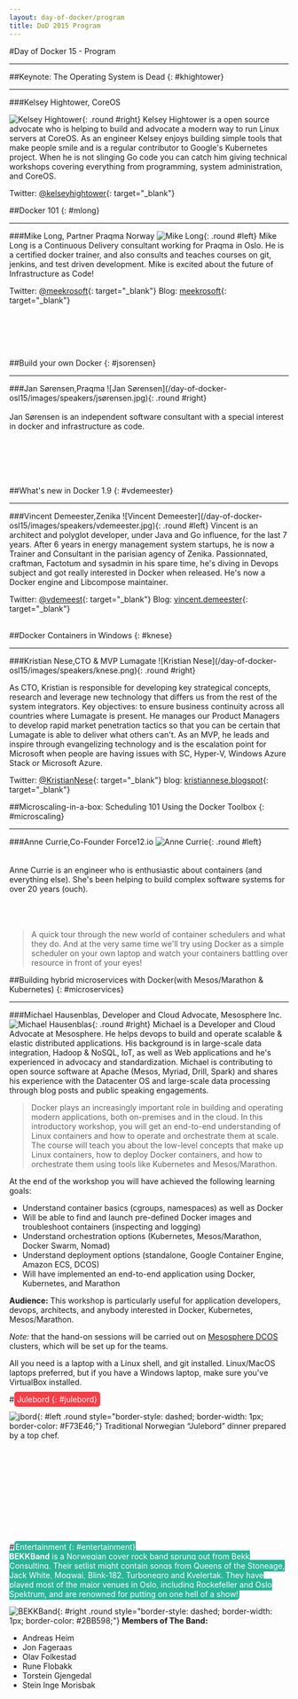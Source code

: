 ```yaml
---
layout: day-of-docker/program
title: DoD 2015 Program
---
```

#Day of Docker 15 - Program
<hr>

##Keynote: The Operating System is Dead
{: #khightower}
<hr>
###Kelsey Hightower, CoreOS

![Kelsey Hightower](/day-of-docker-osl15/images/speakers/khightower.png){: .round #right}
Kelsey Hightower is a open source advocate who is helping to build and advocate a modern way to run Linux servers at CoreOS. As an engineer Kelsey enjoys building simple tools that make people smile and is a regular contributor to Google's Kubernetes project. When he is not slinging Go code you can catch him giving technical workshops covering everything from programming, system administration, and CoreOS.

Twitter: [@kelseyhightower](https://twitter.com/kelseyhightower){: target="\_blank"}

##Docker 101
{: #mlong}
<hr>

###Mike Long, Partner Praqma Norway
![Mike Long](/day-of-docker-osl15/images/speakers/mlong.jpg){: .round #left} Mike Long is a Continuous Delivery consultant working for Praqma in Oslo.  He is a certified docker trainer, and also consults and teaches courses on git, jenkins, and test driven development.  Mike is excited about the future of Infrastructure as Code!

Twitter: [@meekrosoft](https://twitter.com/meekrosoft){: target="\_blank"}
Blog: [meekrosoft](https://meekrosoft.wordpress.com/){: target="\_blank"}

<br/><br/><br/><br/>

##Build your own Docker
{: #jsorensen}
<hr>
###Jan Sørensen,Praqma
![Jan Sørensen](/day-of-docker-osl15/images/speakers/jsørensen.jpg){: .round #right} <br/><br/>
Jan Sørensen is an independent software consultant with a special interest in docker and infrastructure as code.
<br/><br/><br/><br/><br/><br/>

##What's new in Docker 1.9
{: #vdemeester}
<hr>
###Vincent Demeester,Zenika
![Vincent Demeester](/day-of-docker-osl15/images/speakers/vdemeester.jpg){: .round #left}
Vincent is an architect and polyglot developer, under Java and Go
influence, for the last 7 years. After 6 years in energy management
system startups, he is now a Trainer and Consultant in the parisian
agency of Zenika. Passionnated, craftman, Factotum and sysadmin in his
spare time, he's diving in Devops subject and got really interested in
Docker when released. He's now a Docker engine and Libcompose maintainer.

Twitter: [@vdemeest](https://twitter.com/vdemeest){: target="\_blank"}
Blog: [vincent.demeester](http://vincent.demeester.fr/){: target="\_blank"}
<br/><br/>

##Docker Containers in Windows
{: #knese}
<hr>
###Kristian Nese,CTO & MVP Lumagate
![Kristian Nese](/day-of-docker-osl15/images/speakers/knese.png){: .round #right}

As CTO, Kristian is responsible for developing key strategical concepts, research and leverage new technology that differs us from the rest of the system integrators. Key objectives: to ensure business continuity across all countries where Lumagate is present. He manages our Product Managers to develop rapid market penetration tactics so that you can be certain that Lumagate is able to deliver what others can't. As an MVP, he leads and inspire through evangelizing technology and is the escalation point for Microsoft when people are having issues with SC, Hyper-V, Windows Azure Stack or Microsoft Azure.

Twitter: [@KristianNese](https://twitter.com/KristianNese){: target="\_blank"}
blog: [kristiannese.blogspot](http://kristiannese.blogspot.dk/){: target="\_blank"}

##Microscaling-in-a-box: Scheduling 101 Using the Docker Toolbox
{: #microscaling}
<hr>

###Anne Currie,Co-Founder Force12.io
![Anne Currie](/day-of-docker-osl15/images/speakers/acurrie.jpg){: .round #left}<br/><br/><br/>
Anne Currie is an engineer who is enthusiastic about containers (and everything else). She's been helping to build complex software systems for over 20 years (ouch).<br/><br/><br/><br/>

>A quick tour through the new world of container schedulers and what they do. And at the very same time we'll try using Docker as a simple scheduler on your own laptop and watch your containers battling over resource in front of your eyes!

##Building hybrid microservices with Docker(with Mesos/Marathon & Kubernetes)
{: #microservices}
<hr>

###Michael Hausenblas, Developer and Cloud Advocate, Mesosphere Inc.
![Michael Hausenblas](/day-of-docker-osl15/images/speakers/mhausenblas.png){: .round #right}
Michael is a Developer and Cloud Advocate at Mesosphere. He helps devops to build and operate scalable & elastic distributed applications. His background is in large-scale data integration, Hadoop & NoSQL, IoT, as well as Web applications and he's experienced in advocacy and standardization. Michael is contributing to open source software at Apache (Mesos, Myriad, Drill, Spark) and shares his experience with the Datacenter OS and large-scale data processing through blog posts and public speaking engagements.

>Docker plays an increasingly important role in building and operating modern applications, both on-premises and in the cloud. In this introductory workshop, you will get an end-to-end understanding of Linux containers and how to operate and orchestrate them at scale. The course will teach you about the low-level concepts that make up Linux containers, how to deploy Docker containers, and how to orchestrate them using tools like Kubernetes and Mesos/Marathon.

At the end of the workshop you will have achieved the following learning goals:

- Understand container basics (cgroups, namespaces) as well as Docker
- Will be able to find and launch pre-defined Docker images and troubleshoot containers (inspecting and logging)
- Understand orchestration options (Kubernetes, Mesos/Marathon, Docker Swarm, Nomad)
- Understand deployment options (standalone, Google Container Engine, Amazon ECS, DCOS)
- Will have implemented an end-to-end application using Docker, Kubernetes, and Marathon

**Audience:** This workshop is particularly useful for application developers, devops, architects, and anybody interested in Docker, Kubernetes, Mesos/Marathon.

_Note:_ that the hand-on sessions will be carried out on [Mesosphere DCOS](https://mesosphere.com/product/) clusters, which will be set up for the teams.

All you need is a laptop with a Linux shell, and git installed. Linux/MacOS laptops preferred, but if you have a Windows laptop, make sure you've VirtualBox installed.

#<span style="background:#F73E46; color:#FFFFFF; padding:5px; border-radius: 5px;">Julebord
{: #julebord}
<br/>

![jbord](/day-of-docker-osl15/images/speakers/jbord.png){: #left .round style="border-style: dashed; border-width: 1px; border-color: #F73E46;"}
Traditional Norwegian “Julebord” dinner prepared by a top chef.
 <br/><br/><br/><br/><br/><br/><br/><br/><br/><br/><br/> <!-- remove line breaks,accordingly, after text is added -->

#<span style="background:#2BB598; color:#FFFFFF; padding:2px; border-radius: 5px;">Entertainment
{: #entertainment}
<br/>
**BEKKBand** is a Norwegian cover rock band sprung out from Bekk Consulting. Their setlist might contain songs from Queens of the Stoneage, Jack White, Mogwai, Blink-182, Turbonegro and Kvelertak. They have played most of the major venues in Oslo, including Rockefeller and Oslo Spektrum, and are renowned for putting on one hell of a show!

![BEKKBand](/day-of-docker-osl15/images/speakers/bekkband.jpg){: #right .round style="border-style: dashed; border-width: 1px; border-color: #2BB598;"}
**Members of The Band:**

 - Andreas Heim
 - Jon Fageraas
 - Olav Folkestad
 - Rune Flobakk
 - Torstein Gjengedal
 - Stein Inge Morisbak


<!--
##Kohsuke Kawaguchi, CloudBees and Jenkins Creator
![Kohsuke Kawaguchi](/jues15/images/speakers/kkawaguchi.jpg){: .round #right}Kohsuke Kawaguchi is a well-respected developer and popular speaker at industry and Jenkins community events. He’s often asked to speak about his experience and approach in creating Jenkins; a CI platform that has become a widely adopted and successful community-driven open source project. The principles behind the Jenkins community – extensibility, inclusiveness, low barriers to participation – have been the keys to its success. Kohsuke’s sensibilities in creating Jenkins and his deep understanding of how to translate its capabilities into usable software have also had a major impact on CloudBees’ strategy as a company.

Twitter: [@kohsukekawa](https://twitter.com/kohsukekawa){: target="\_blank"}
Blog: [kohsuke.org](http://kohsuke.org/){: target="\_blank"}

##Continuous Delivery in a Box

###Jan Sørensen,Praqma
![Jan Sørensen](/jues15/images/speakers/jsørensen.jpg){: .round #left}This presentation will demonstrate a one-click provisioning of infrastructure for a Continuous Delivery pipeline. The pipeline is Docker based, i.e. each service in the pipeline is implemented as a Docker image. The pipeline consists of typical Continuous Delivery services like Jenkins master, Jenkins slaves (provisioned on demand), Artifactory. The provisioning of Docker host is done with docker-machine, orchestration with docker-compose, and scaling with docker-swarm.<br/><br/><br/>

## Continuous Deployment to the Device

###Mikkel Arentoft, SCAUT

![Mikkel Arentoft](/jues15/images/speakers/marentoft.png){: .round #right} Mikkel Arentoft (M. Sc. in Computer Science) is principal consultant at Rehfeld and the lead architect of the Scaut. Mikkel has developed software professionally since 1998 and in a lot of areas such as monitoring, planning, GIS, traffic control, finance and health care. Mikkels primary area of interests are lean based software development and architecture  Publishing.
Scaut is an interdisciplinary research and development project based in Copenhagen, Denmark. The project runs from 2014-2018 and aims to support collaboration of patients and clinicians around early detection of signs and symptoms. In this project, we develop an app that allows patients to take action on their condition from home and a clinical platform that uses advanced analytics to predict deterioration.

Web: [rehfeld.dk](http://www.rehfeld.dk/){: target="\_blank"}
Mail: [mar@rehfeld.dk]()

##Version your build process as you version your code with Literate plugin

###Vincent Latombe, CloudBees
![Vincent Latombe](/jues15/images/speakers/vlatombe.png){: .round #left} Vincent is part of the Engineering team at CloudBees. Before that he managed a large Jenkins infrastructure at Amadeus. He likes building smart solutions with a focus on usability and user empowerment. He is the maintainer of the Clearcase plugin, and contributes to Jenkins core, Git and Literate plugins.
The Literate plugin allows a project to define its build process directly in a description file (Markdown or YAML supported). Project owners have control over their build process and can refactor it as they refactor their code, while reusing all of the Jenkins goodness. Meet this beautiful plugin and fall in love with it!

Twitter: [@Vlatombe](https://twitter.com/vlatombe){: target="\_blank"}

##How To Connect Your Slave

###Robert Sandell, CloudBees
![Robert Sandell](/jues15/images/speakers/rsandell.jpg){: .round #right}Robert recently joined CloudBees as a Jenkins developer, and before that he developed and maintained the Jenkins installations at Sony Mobile. He has been a Jenkins community member since 2010 and is maintainer of several plugins like the Gerrit Trigger and Build Failure Analyzer. Perhaps most importantly, he is an enjoyer of fine Calvados.
There are many plugins in Jenkins for connecting slaves in various ways. How do they work and is there anyone better than the other?

Twitter: [@robert_sandell](https://twitter.com/robert_sandell){: target="\_blank"}

##Configuration as code and JobDSL

###Niels Bech Nielsen, Logical
![Niels Bech Nielsen](/jues15/images/speakers/nbnielsen.png){: .round #left}Niels Bech Nielsen is a very experienced developer and architect, who likes working on the leading edge of software development. Probably more hardcore than you immediately think. Have amble team and technical leadership experiences, but also a very valuable expert in software technology and java in particular. Predominantly using agile methods such as scrum and kanban with focus on continuous delivery, but also experienced in other processes including RUP and waterfall. Have been teaching and mentoring and always offering skill boosts. Been used often to raise the bar of the development team.

Twitter: [@nielsbech](https://twitter.com/nielsbech){: target="\_blank"}

##Test Driven Development in Excel

###Laurits Søgaard Nielsen, Visual Reporting
![Laurits Søgaard Nielsen](/jues15/images/speakers/nsnielsen.jpg){: .round #right}Briefly speaking, we have developed a tool for Excel that allows Excel developers to: Put code sheets and Excel files in Git, develop VBA test driven and perform unit and acceptance tests on code and sheets. In addition, we have integrated all of this into Jenkins pipelines, which means that we can test 8 different Excel platforms in parallel and run static code analysis of the VBA code. All this reduces the number of errors that can happen when developing Excel - and documents the business rules of the business in tests.

LinkedIN: [Laurits Søgaard Nielsen](https://dk.linkedin.com/in/lauritssogaardnielsen){: target="\_blank"}

##Continuous Delivery of Embedded Systems

###Mike Long, Partner Praqma Norway
![Mike Long](/jues15/images/speakers/mlong.jpg){: .round #left} As a DevOps and Continuous Delivery consultant, Mike’s specialties include coaching and mentoring teams to adopt modern technical practices in hostile embedded and legacy environments. He holds over 10 years of professional software engineering experience, working in a variety of cultures and business domains. He considers software as a craft, and enjoys sharing the pursuit of technical excellence with fellow professionals.


Continuous Delivery is all the rage, but many of the practices are not applied in the embedded world because the literature seems to focus on the web development community. That is a great shame, because there is a great deal we can apply on our embedded software development projects. This talk will show you how to apply some of the key techniques, such as embedded versioning and software traceability, embedded continuous delivery pipelines, acceptance testing with hardware, automatic deployment to hardware, continuous deployment. Beyond that, the talk will show some real-life examples of companies who are at the leading edge of this adoption.

Twitter: [@meekrosoft](https://twitter.com/meekrosoft){: target="\_blank"}
Blog: [meekrosoft](https://meekrosoft.wordpress.com/){: target="\_blank"}

##Continuous Delivery CoDe. with Jenkins and Chef

###Alex Manly, Solutions Architect, Chef
![Alex Manly](/jues15/images/speakers/amanly.jpg){: .round #right}
Alex Manly is a Solutions Architect for Chef Software, and previous to Chef, the Vice President of Product Development at MidVision. He designed and built the RapidDeploy product, which primarily is used for deployment automation of middleware systems." Alex has previously spoken at the Jenkins User Conference in Boston, Berlin, and Copenhagen on the subject of automated application deployments.

Delivery Truck is an open source project written by Chef which allows you to control the process for delivering Chef code in a well defined pipeline. In this talk you will learn about best practices to continuously deliver infrastructure code using Jenkins.

Twitter: [@apmanly](https://twitter.com/apmanly){: target="\_blank"}

##Xethrubot - Testing the Untestable with Jenkins

###Olav Liseth, Senior Development Manager, Xethru
![Olav Liseth](/jues15/images/speakers/oliseth.jpg){: .round #left}
Since receiving his Masters from the University of Oslo Olav has been working as an Analog/Mixed-signal ASIC Engineer and participated in the research and development of today’s generation of Novelda radars. Today he utilizes his thorough knowledge of the core Novelda technology to develop unique radar sensor solutions.

###Stig Støa, Senior Development Engineer, Xethru
![Stig Støa](/jues15/images/speakers/sstoa.jpg){: .round #right}
Stig received his Ph.D degree from the University of Oslo in 2012. While conducting his research on electromagnetic propagation in tissues and medical sensor networks, Stig joined the Novelda team in 2007.

Together they are part of Noveldas SW and Applications team, a team that has evolved from a small group developing customized applications, to an agile team delivering advanced sensor systems.

Novelda is the company behind Xethru, a radical new radar technology that has applications in Healthcare, Emergency Response, Personal Wellness plus many more.  We make everything from the silicon to the complex signal processing algorithms that analyze and interpret the data.
As a startup, we rely on the rapid development and quality assurance that continuous delivery provides.  But we had a challenge, how do we test the seemingly untestable?  Radar technology relies on analog and digital hardware, embedded systems, real time signal processing and RF propagation.  What would be a full system test?  How can we control the environment?  How do we simulate a baby breathing?  How do we know when things go wrong?

Come to this talk to find out how we solved this testing challenge!

##Transforming Enterprise Release Management in Elastic Beanstalk using Jenkins, Docker and Jenkins Job Builder

###Yves Hwang, Internet & Mobility Architect, Statoil Fuel & Retail
![Yves Hwang](/jues15/images/speakers/yhwang.jpg){: .round #left}
Yves is a full stack software craftsman with a passion for software architecture and product development. A developer at heart and working in Statoil Fuel & Retail as the Internet & Mobility Architect, Yves is opinionated about advocating devops culture that is open source, agile, test driven and peer reviewed. Yves codes daily and is no stranger to 3rd line support duties. A big fan of Docker and Ansible, he primarily programs in Java, Javascript and dabbles in a bit of C.

Releasing software is hard. Getting rid of bad habits under the guise of old school enterprise I.T. is even harder. This is a devOps story about transforming an enterprise and its dated methods of release management into something modern, scalable, reliable and state of the art. On a technical level, and at the heart of this transformation, lies Jenkins, Docker, and Jenkins Job Builder.

A number of our new microservices lives in Elastic Beanstalk in AWS. Coupled with bursty release cycles and multiple development teams, a need for a common build pipeline soon surfaced. Reliability and scalability is the shangri la of any build pipelines. The aforementioned toolchain allowed us to perform verification on the buildpipeline itself, template jobs for reusability, and most of all, deploy and track all changes to any Jenkins jobs via Git. This significantly sped up the process of configuring complex Jenkins jobs, and enabled highly parameterized build pipeline to take shape. Ultimately this allowed our teams to utilize Jenkins a lot more efficiently and to better manage Jenkins and the build pipeline overtime.

This presentation aims to share the findings, lessons, and the slightly macabre story that is enterprise I.T. and how we went about cleaning up this mess.

Twitter: [@yveshwang](https://twitter.com/yveshwang){: target="\_blank"}
Blog: [A developer's perspective by Yves Hwang](https://macyves.wordpress.com/){: target="\_blank"} -->
